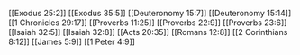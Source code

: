 [[Exodus 25:2]]
[[Exodus 35:5]]
[[Deuteronomy 15:7]]
[[Deuteronomy 15:14]]
[[1 Chronicles 29:17]]
[[Proverbs 11:25]]
[[Proverbs 22:9]]
[[Proverbs 23:6]]
[[Isaiah 32:5]]
[[Isaiah 32:8]]
[[Acts 20:35]]
[[Romans 12:8]]
[[2 Corinthians 8:12]]
[[James 5:9]]
[[1 Peter 4:9]]
